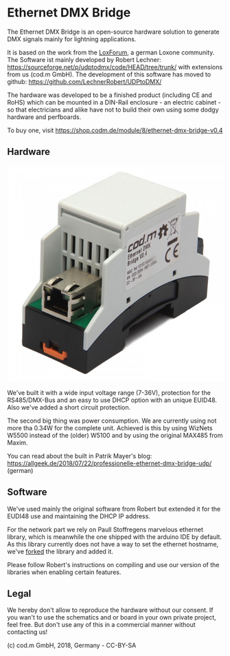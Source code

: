 # Ethernet DMX Bridge

The Ethernet DMX Bridge is an open-source hardware solution to generate DMX signals mainly for lightning applications.

It is based on the work from the [LoxForum](https://www.loxforum.com/forum/faqs-tutorials-howto-s/34948-g%C3%BCnstige-und-bessere-alternative-zur-dmx-extension), a german Loxone community. The Software ist mainly developed by Robert Lechner: https://sourceforge.net/p/udptodmx/code/HEAD/tree/trunk/ with extensions from us (cod.m GmbH).
The development of this software has moved to github: https://github.com/LechnerRobert/UDPtoDMX/

The hardware was developed to be a finished product (including CE and RoHS) which can be mounted in a DIN-Rail enclosure - an electric cabinet - so that electricians and alike have not to build their own using some dodgy hardware and perfboards.

To buy one, visit https://shop.codm.de/module/8/ethernet-dmx-bridge-v0.4

## Hardware

![Ethernet DMX Bridge, finished with casing](eth2dmx-finished.jpg)

We've built it with a wide input voltage range (7-36V), protection for the RS485/DMX-Bus and an easy to use DHCP option with an unique EUID48. Also we've added a short circuit protection.

The second big thing was power consumption. We are currently using not more tha 0.34W for the complete unit. Achieved is this by using WizNets W5500 instead of the (older) W5100 and by using the original MAX485 from Maxim.

You can read about the built in Patrik Mayer's blog: https://allgeek.de/2018/07/22/professionelle-ethernet-dmx-bridge-udp/ (german)


## Software

We've used mainly the original software from Robert but extended it for the EUDI48 use and maintaining the DHCP IP address. 

For the network part we rely on Paull Stoffregens marvelous ethernet library, which is meanwhile the one shipped with the arduino IDE by default.
As this library currently does not have a way to set the ethernet hostname, we've [forked](https://github.com/codm/Ethernet) the library and added it. 

Please follow Robert's instructions on compiling and use our version of the libraries when enabling certain features.


## Legal

We hereby don't allow to reproduce the hardware without our consent. If you wan't to use the schematics and or board in your own private project, feel free. But don't use any of this in a commercial manner without contacting us!

(c) cod.m GmbH, 2018, Germany - CC-BY-SA

